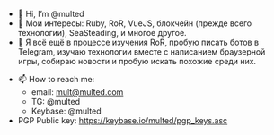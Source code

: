 - 👋 Hi, I’m @multed
- 👀 Мои интересы: Ruby, RoR, VueJS, блокчейн (прежде всего технологии), SeaSteading, и многое другое.
- 🌱 Я всё ещё в процессе изучения RoR, пробую писать ботов в Telegram, изучаю технологии вместе с написанием браузерной игры, собираю новости и пробую искать похожие среди них.
<!-- - 💞️ I’m looking to collaborate on ... -->
- 📫 How to reach me:
  - email: mult@multed.com
  - TG: @multed
  - Keybase: @multed
- PGP Public key: https://keybase.io/multed/pgp_keys.asc

<!---
multed/multed is a ✨ special ✨ repository because its `README.md` (this file) appears on your GitHub profile.
You can click the Preview link to take a look at your changes.
--->
